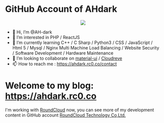# GitHub Account of AHdark

<center><img src="https://cdn.jsdelivr.net/gh/AH-dark/AH-dark/Logo_AHdark-200-1000x1000px.png" size="300x300"/></center>

- 👋 Hi, I’m @AH-dark
- 👀 I’m interested in PHP / ReactJS
- 🌱 I’m currently learning C++ / C Sharp / Python3 / CSS / JavaScript / Html 5 / Mysql / Nginx Multi Machine Load Balancing / Website Security / Software Development / Hardware Maintenance
- 💞️ I’m looking to collaborate on [material-ui](https://github.com/mui-org/material-ui) / [Cloudreve](https://github.com/cloudreve/Cloudreve)
- 📫 How to reach me : <https://ahdark.rc0.co/contact>


# Welcome to my blog: <https://ahdark.rc0.co>

I'm working with [RoundCloud](https://www.roundcloud.cn) now, you can see more of my development content in GitHub account [RoundCloud Technology Co,Ltd.](https://github.com/Roundcloud-CN)
